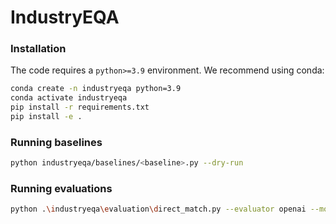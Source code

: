 # IndustryEQA

### Installation

The code requires a `python>=3.9` environment. We recommend using conda:

```bash
conda create -n industryeqa python=3.9
conda activate industryeqa
pip install -r requirements.txt
pip install -e .
```

### Running baselines

```bash
python industryeqa/baselines/<baseline>.py --dry-run  
```

### Running evaluations

```bash
python .\industryeqa\evaluation\direct_match.py --evaluator openai --model gpt-4o-mini --generated-answers <json>
```

